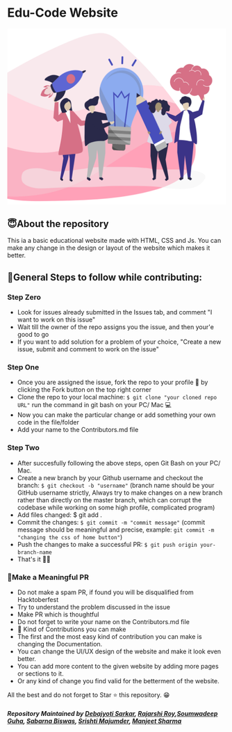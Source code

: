 # Edu-Code Website
<img src="img/offer.png" alt="Sublime's custom image">


## 😇About the repository
 This ia a basic educational website made with HTML, CSS and Js. You can make any change in the design or layout of the website which makes it better.

## 📢General Steps to follow while contributing:
### Step Zero
- Look for issues already submitted in the Issues tab, and comment "I want to work on this issue"
- Wait till the owner of the repo assigns you the issue, and then your'e good to go
- If you want to add solution for a problem of your choice, "Create a new issue, submit and comment to work on the issue"

### Step One
- Once you are assigned the issue, fork the repo to your profile 🍴 by clicking the Fork button on the top right corner
- Clone the repo to your local machine: `$ git clone "your cloned repo URL"` run the command in git bash on your PC/ Mac 💻
- Now you can make the particular change or add something your own code in the file/folder
- Add your name to the Contributors.md file

### Step Two
- After succesfully following the above steps, open Git Bash on your PC/ Mac.
- Create a new branch by your Github username and checkout the branch: `$ git checkout -b "username"` (branch name should be your GitHub username strictly, Always try to make changes on a new branch rather than directly on the master branch, which can corrupt the codebase while working on some high profile, complicated program)
- Add files changed: $ git add .
- Commit the changes: `$ git commit -m "commit message"` (commit message should be meaningful and precise, example: `git commit -m "changing the css of home button"`)
- Push the changes to make a successful PR: `$ git push origin your-branch-name`
- That's it 🎉💥

### 👀Make a Meaningful PR
- Do not make a spam PR, if found you will be disqualified from Hacktoberfest
- Try to understand the problem discussed in the issue
- Make PR which is thoughtful
- Do not forget to write your name on the Contributors.md file
- 🌸 Kind of Contributions you can make
- The first and the most easy kind of contribution you can make is changing the Documentation.
- You can change the UI/UX design of the website and make it look even better.
- You can add more content to the given website by adding more pages or sections to it.
- Or any kind of change you find valid for the betterment of the website.

All the best and do not forget to Star ⭐ this repository. 😁

##### Repository Maintained by [Debajyoti Sarkar](https://github.com/debajyotisarkarhome), [Rajarshi Roy](https://github.com/roy-rajarshi),[Soumwadeep Guha](https://github.com/soumwadeep), [Sabarna Biswas](https://github.com/Sabarna07), [Srishti Majumder](https://github.com/Srishtihere), [Manjeet Sharma](https://github.com/manjeet-sharma)
